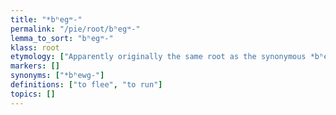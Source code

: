 ```yaml
---
title: "*bʰegʷ-"
permalink: "/pie/root/bʰegʷ-"
lemma_to_sort: "bʰegʷ-"
klass: root
etymology: ["Apparently originally the same root as the synonymous *bʰewg-."]
markers: []
synonyms: ["*bʰewg-"]
definitions: ["to flee", "to run"]
topics: []
---
```

